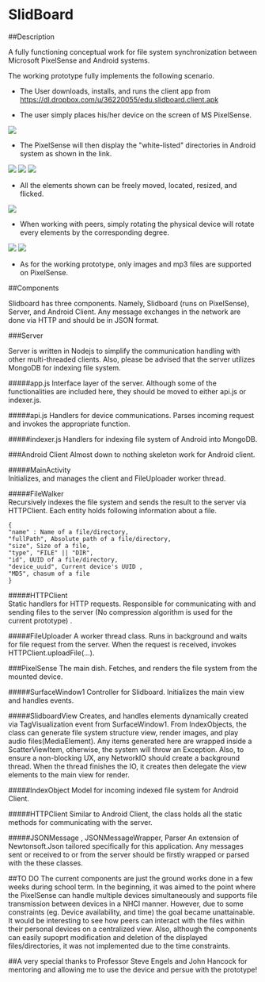 SlidBoard
=============

##Description

A fully functioning conceptual work for file system synchronization between Microsoft PixelSense and Android systems.

The working prototype fully implements the following scenario.  
  
* The User downloads, installs, and runs the client app from    
https://dl.dropbox.com/u/36220055/edu.slidboard.client.apk  

* The user simply places his/her device on the screen of MS PixelSense.  
<img src="https://dl.dropbox.com/u/36220055/CSC494/2012-12-04%2023.05.25.jpg"/>  

* The PixelSense will then display the "white-listed" directories in Android system as shown in the link.  
<img src="https://dl.dropbox.com/u/36220055/CSC494/2012-12-04%2023.06.49.jpg"/>  
<img src="https://dl.dropbox.com/u/36220055/CSC494/2012-12-04%2023.07.00.jpg"/>  
<img src="https://dl.dropbox.com/u/36220055/CSC494/2012-12-04%2023.07.20.jpg"/>

* All the elements shown can be freely moved, located, resized, and flicked.  
<img src="https://dl.dropbox.com/u/36220055/CSC494/2012-12-04%2023.08.28.jpg"/>  

* When working with peers, simply rotating the physical device will rotate every elements by the corresponding degree.  
<img src="https://dl.dropbox.com/u/36220055/CSC494/2012-12-04%2023.08.55.jpg"/>  
<img src="https://dl.dropbox.com/u/36220055/CSC494/final_browsing.png"/>

* As for the working prototype, only images and mp3 files are supported on PixelSense.

##Components

Slidboard has three components. Namely, Slidboard (runs on PixelSense), Server, and Android Client.
Any message exchanges in the network are done via HTTP and should be in JSON format.

###Server

Server is written in Nodejs to simplify the communication handling with other multi-threaded clients. Also, please be advised that the server utilizes MongoDB for indexing file system.

#####app.js
Interface layer of the server. Although some of the functionalities are included here, they should be moved to either api.js or indexer.js.

#####api.js
Handlers for device communications. Parses incoming request and invokes the appropriate function.

#####indexer.js
Handlers for indexing file system of Android into MongoDB.

###Android Client
Almost down to nothing skeleton work for Android client.

#####MainActivity  
Initializes, and manages the client and FileUploader worker thread.

#####FileWalker  
Recursively indexes the file system and sends the result to the server via HTTPClient. Each entity holds following information about a file.   
```
{
"name" : Name of a file/directory,  
"fullPath", Absolute path of a file/directory,  
"size", Size of a file,  
"type", "FILE" || "DIR",  
"id", UUID of a file/directory,  
"device_uuid", Current device's UUID , 
"MD5", chasum of a file  
}
```  

#####HTTPClient  
Static handlers for HTTP requests. Responsible for communicating with and sending files to the server (No compression algorithm is used for the current prototype) .

#####FileUploader
A worker thread class. Runs in background and waits for file request from the server. When the request is received, invokes HTTPClient.uploadFile(...).

###PixelSense
The main dish. Fetches, and renders the file system from the mounted device.

#####SurfaceWindow1
Controller for Slidboard. Initializes the main view and handles events.

#####SlidboardView
Creates, and handles elements dynamically created via TagVisualization event from SurfaceWindow1. From IndexObjects, the class can generate file system structure view, render images, and play audio files(MediaElement). Any items generated here are wrapped inside a ScatterViewItem, otherwise, the system will throw an Exception. Also, to ensure a non-blocking UX, any NetworkIO should create a background thread. When the thread finishes the IO, it creates then delegate the view elements to the main view for render.

#####IndexObject
Model for incoming indexed file system for Android Client.

#####HTTPClient
Similar to Android Client, the class holds all the static methods for communicating with the server.

#####JSONMessage , JSONMessageWrapper, Parser
An extension of Newtonsoft.Json tailored specifically for this application. Any messages sent or received to or from the server should be firstly wrapped or parsed with the these classes.


##TO DO
The current components are just the ground works done in a few weeks during school term.
In the beginning, it was aimed to the point where the PixelSense can handle multiple devices simultaneously and supports file transmission between devices in a NHCI manner. However, due to some constraints (eg. Device availability, and time) the goal became unattainable. It would be interesting to see how peers can interact with the files within their personal devices on a centralized view. Also, although the components can easily supoprt modification and deletion of the displayed files/directories, it was not implemented due to the time constraints.


##A very special thanks to
Professor Steve Engels and John Hancock for mentoring and allowing me to use the device and persue with the prototype!
